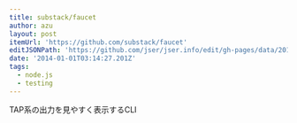```yaml
---
title: substack/faucet
author: azu
layout: post
itemUrl: 'https://github.com/substack/faucet'
editJSONPath: 'https://github.com/jser/jser.info/edit/gh-pages/data/2014/01/index.json'
date: '2014-01-01T03:14:27.201Z'
tags:
  - node.js
  - testing
---
```

TAP系の出力を見やすく表示するCLI
